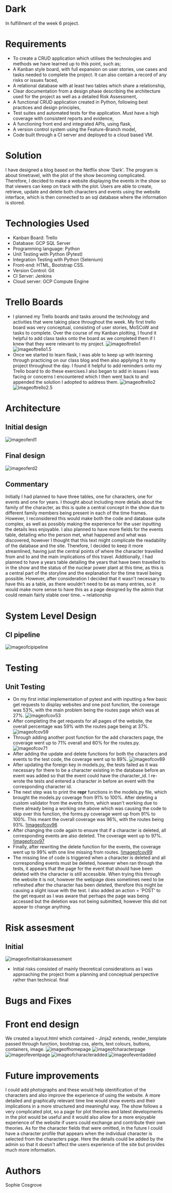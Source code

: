 # Dark
In fulfillment of the week 6 project.

# Requirements
* To create a CRUD application which utilises the technologies and methods we have learned up to this point, such as; 
* A Kanban style board, with full expansion on user stories, use cases and tasks needed to complete the project. It can also contain a record of any risks or issues faced,
* A relational database with at least two tables which share a relationship,
* Clear documentation from a design phase describing the architecture used for the project as well as a detailed Risk Assessment,
* A functional CRUD application created in Python, following best practices and design principles,
* Test suites and automated tests for the application. Must have a high coverage with consistent reports and evidence,
* A functioning front end and integrated APIs, using flask,
* A version control system using the Feature-Branch model, 
* Code built through a CI server and deployed to a cloud based VM.

# Solution 
I have designed a blog based on the Netflix show 'Dark'. The program is about timetravel, with the plot of the show becoming complicated. Therefore, I decided to make a website displaying the events in the show so that viewers can keep on track with the plot.
Users are able to create, retrieve, update and delete both characters and events using the website interface, which is then connected to an sql database where the information is stored. 

# Technologies Used
* Kanban Board: Trello
* Database: GCP SQL Server
* Programming language: Python
* Unit Testing with Python (Pytest)
* Integration Testing with Python (Selenium)
* Front-end: HTML, Bootstrap CSS.
* Version Control: Git
* CI Server: Jenkins
* Cloud server: GCP Compute Engine

# Trello Boards
* I planned my Trello boards and tasks around the technology and activities that were taking place throughout the week. My first trello board was very conceptual, consisting of user stories, MoSCoW and tasks to complete. Over the course of my Kanban plotting, I found it helpful to add class tasks onto the board as we completed them if I knew that they were relevant to my project.
![imageoftrello1](https://github.com/sophiecosgrove/Dark/blob/master/images/Trello1.png)
![imageoftrello1.5](https://github.com/sophiecosgrove/Dark/blob/master/images/Trello1.5.png)
* Once we started to learn flask, I was able to keep up with learning through practicing on our class blog and then also applying it to my project throughout the day. I found it helpful to add reminders onto my Trello board to do these exercises.I also began to add in issues I was facing or concerns I encountered which I then went back to and appended the solution I adopted to address them. 
![imageoftrello2](https://github.com/sophiecosgrove/Dark/blob/master/images/Trello2.png)
![imageoftrello2.5](https://github.com/sophiecosgrove/Dark/blob/master/images/Trello2.5.png)

# Architecture
## Initial design
![imageoferd1](https://github.com/sophiecosgrove/Dark/blob/master/erd%201.png)
## Final design 
![imageoferd2](https://github.com/sophiecosgrove/Dark/blob/master/erd%20after.png)
## Commentary 
Initially I had planned to have three tables, one for characters, one for events and one for years. I thought about including more details about the family of the character, as this is quite a central concept in the show due to different family members being present in each of the time frames. However, I reconsidered this would make both the code and database quite complex, as well as possibly making the experience for the user inputting the details less enjoyable. I also planned to have more fields for the events table, detailing who the person met, what happened and what was discovered, however I thought that this text might complicate the readability of the database and the site. Therefore, I decided to keep it more streamlined, having just the central points of where the character travelled from and to and the main implications of this travel. Additionally, I had planned to have a years table detailing the years that have been travelled to in the show and the status of the nuclear power plant at this time, as this is a central part of the storyline and the explanation for the time travel being possible. However, after consideration I decided that it wasn't necessary to have this as a table, as there wouldn't need to be as many entries, so it would make more sense to have this as a page designed by the admin that could remain fairly stable over time. ~ relationship



# System Level Design
## CI pipeline
![imageofcipipeline](https://github.com/sophiecosgrove/Dark/blob/master/CI%20pipelinepic.png)

# Testing
## Unit Testing 
* On my first initial implementation of pytest and with inputting a few basic get requests to display websites and one post function, the coverage was 53%, with the main problem being the routes page which was at 27%. 
![imageofcov53](https://github.com/sophiecosgrove/Dark/blob/master/images/cov53.png)
* After completing the get requests for all pages of the website, the overall percentage was 59% with the routes page being at 37%.
![imageofcov59](https://github.com/sophiecosgrove/Dark/blob/master/images/cov59.png)
* Through adding another post function for the add characters page, the coverage went up to 71% overall and 60% for the routes.py.
![imageofcov71](https://github.com/sophiecosgrove/Dark/blob/master/images/cov71.png)
* After adding the update and delete functions for both the characters and events to the test code, the coverage went up to 89%.
![imageofcov89](https://github.com/sophiecosgrove/Dark/blob/master/images/covreport89.png)
* After updating the foreign key in models.py, the tests failed as it was necessary for there to be a character existing in the database before an event was added so that the event could have the character_id. I re-wrote the tests and entered a character in before an event with the corresponding character id.
* The next step was to print the __repr__ functions in the models.py file, which brought the models.py coverage from 91% to 100%. After deleting a custom validator from the events form, which wasn't working due to there already being a working one above which was causing the code to skip over this function, the forms.py coverage went up from 91% to 100%. This meant the overall coverage was 96%, with the routes being 93%.
[!imageofcov96](https://github.com/sophiecosgrove/Dark/blob/master/images/cov96.png)
* After changing the code again to ensure that if a character is deleted, all corresponding events are also deleted. The coverage went up to 97%.
[!imageofcov97](https://github.com/sophiecosgrove/Dark/blob/master/images/cov97.png)
* Finally, after rewriting the delete function for the events, the coverage went up to 99% with one line missing from routes. 
[!imageofcov99](https://github.com/sophiecosgrove/Dark/blob/master/images/cov99.png)
* The missing line of code is triggered when a character is deleted and all corresponding events must be deleted, however when ran through the tests, it appears that the page for the event that should have been deleted with the character is still accessible. When trying this through the website it is not, however the webpage does sometimes need to be refreshed after the character has been deleted, therefore this might be causing a slight issue with the test. I also added an action = 'POST' to the get request as I was aware that perhaps the page was being accessed but the deletion was not being submitted, however this did not appear to change anything.


# Risk assesment
## Initial
![imageofinitialriskassessment](https://github.com/sophiecosgrove/Dark/blob/master/risk%20assessment%20before.png)
* Initial risks consisted of mainly theoretical considerations as I was approaching the project from a planning and conceptual perspective rather than technical.
final

# Bugs and Fixes

# Front end design
We created a layout.html which contained - Jinja2 extends, render_template passed through function, bootstrap css, alerts, text colours, buttons, containers, image. 
![imageofhomepage](https://github.com/sophiecosgrove/Dark/blob/master/images/Homepage.png)
![imageofcharacterpage](https://github.com/sophiecosgrove/Dark/blob/master/images/CharacterPage.png)
![imageofeventpage](https://github.com/sophiecosgrove/Dark/blob/master/images/EventLog.png)
![imageofcharacteradded](https://github.com/sophiecosgrove/Dark/blob/master/images/addcharacter.png)
![imageofeventadded](https://github.com/sophiecosgrove/Dark/blob/master/images/addevent.png)


# Future improvements
I could add photographs and these would help identification of the characters and also improve the experience of using the website.
A more detailed and graphically relevant time line would show events and their implications in a more structured and meaningful way. The show follows a very complicated plot, so a page for plot theories and latest developments in the plot would be useful and it would also allow for a more enjoyable experience of the website if users could exchange and contribute their own theories. As for the character fields that were omitted, in the future I could have a character profile that appears when the individual character is selected from the characters page. Here the details could be added by the admin so that it doesn't affect the users experience of the site but provides much more information.


# Authors
Sophie Cosgrove
